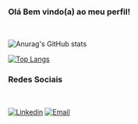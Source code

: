 ### Olá Bem vindo(a) ao meu perfil!

<br>

![Anurag's GitHub stats](https://github-readme-stats.vercel.app/api?username=ricardosilvasx&show_icons=true&theme=radical)

[![Top Langs](https://github-readme-stats.vercel.app/api/top-langs/?username=ricardosilvasx&layout=donut)](https://github.com/anuraghazra/github-readme-stats)



 ### Redes Sociais
 <br>

[![Linkedin](https://img.shields.io/badge/LinkedIn-0077B5?style=for-the-badge&logo=linkedin&logoColor=white)](https://www.linkedin.com/in/ricardo-da-rocha-silva-810346207)
[![Email](https://img.shields.io/badge/Gmail-D14836?style=for-the-badge&logo=gmail&logoColor=white)](mailto:rs030899@gmail.com)

